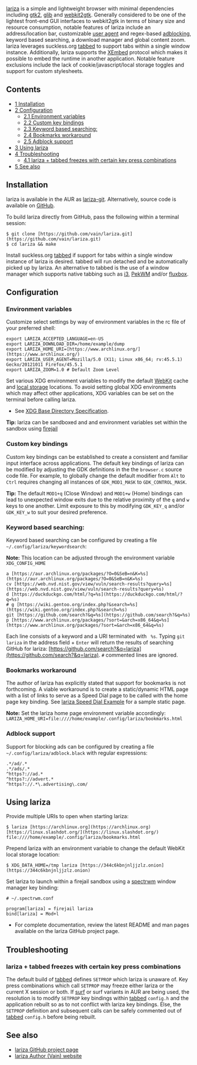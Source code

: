 [lariza](https://github.com/vain/lariza/) is a simple and lightweight browser with minimal dependencies including [gtk2](https://www.archlinux.org/packages/?name=gtk2), [glib](https://www.archlinux.org/packages/?name=glib) and [webkit2gtk](https://www.archlinux.org/packages/?name=webkit2gtk). Generally considered to be one of the lightest front-end GUI interfaces to webkit2gtk in terms of binary size and resource consumption, notable features of lariza include an address/location bar, customizable [user agent](https://en.wikipedia.org/wiki/User_agent) and regex-based [adblocking](https://en.wikipedia.org/wiki/Ad_blocking), keyword based searching, a download manager and global content zoom. lariza leverages suckless.org [tabbed](https://www.archlinux.org/packages/?name=tabbed) to support tabs within a single window instance. Additionally, lariza supports the [XEmbed](https://freedesktop.org/wiki/Specifications/xembed-spec/) protocol which makes it possible to embed the runtime in another application. Notable feature exclusions include the lack of cookie/javascript/local storage toggles and support for custom stylesheets.

## Contents

*   [1 Installation](#Installation)
*   [2 Configuration](#Configuration)
    *   [2.1 Environment variables](#Environment_variables)
    *   [2.2 Custom key bindings](#Custom_key_bindings)
    *   [2.3 Keyword based searching:](#Keyword_based_searching:)
    *   [2.4 Bookmarks workaround](#Bookmarks_workaround)
    *   [2.5 Adblock support](#Adblock_support)
*   [3 Using lariza](#Using_lariza)
*   [4 Troubleshooting](#Troubleshooting)
    *   [4.1 lariza + tabbed freezes with certain key press combinations](#lariza_.2B_tabbed_freezes_with_certain_key_press_combinations)
*   [5 See also](#See_also)

## Installation

lariza is available in the AUR as [lariza-git](https://aur.archlinux.org/packages/lariza-git/). Alternatively, source code is available on [GitHub](https://github.com/vain/lariza/).

To build lariza directly from GitHub, pass the following within a terminal session:

```
$ git clone [https://github.com/vain/lariza.git](https://github.com/vain/lariza.git)
$ cd lariza && make

```

Install suckless.org [tabbed](https://www.archlinux.org/packages/?name=tabbed) if support for tabs within a single window instance of lariza is desired. tabbed will run detached and be automatically picked up by lariza. An alternative to tabbed is the use of a window manager which supports native tabbing such as [i3](/index.php/I3 "I3"), [PekWM](/index.php/PekWM "PekWM") and/or [fluxbox](/index.php/Fluxbox "Fluxbox").

## Configuration

### Environment variables

Customize select settings by way of environment variables in the rc file of your preferred shell:

```
export LARIZA_ACCEPTED_LANGUAGE=en-US
export LARIZA_DOWNLOAD_DIR=/home/example/dump
export LARIZA_HOME_URI=[https://www.archlinux.org/](https://www.archlinux.org/)
export LARIZA_USER_AGENT=Mozilla/5.0 (X11; Linux x86_64; rv:45.5.1) Gecko/20121011 Firefox/45.5.1
export LARIZA_ZOOM=1.0 # Default Zoom Level

```

Set various XDG environment variables to modify the default [WebKit](https://webkitgtk.org/) cache and [local storage](https://en.wikipedia.org/wiki/Web_storage) locations. To avoid setting global XDG environments which may affect other applications, XDG variables can be set on the terminal before calling lariza.

*   See [XDG Base Directory Specification](https://specifications.freedesktop.org/basedir-spec/basedir-spec-latest.html).

**Tip:** lariza can be sandboxed and and environment variables set within the sandbox using [firejail](https://www.archlinux.org/packages/?name=firejail)

### Custom key bindings

Custom key bindings can be established to create a consistent and familiar input interface across applications. The default key bindings of lariza can be modified by adjusting the GDK definitions in the the `browser.c` source code file. For example, to globally change the default modifier from `Alt` to `Ctrl` requires changing all instances of `GDK_MOD1_MASK` to `GDK_CONTROL_MASK`.

**Tip:** The default `MOD1+q` (Close Window) and `MOD1+w` (Home) bindings can lead to unexpected window exits due to the relative proximity of the `q` and `w` keys to one another. Limit exposure to this by modifying `GDK_KEY_q` and/or `GDK_KEY_w` to suit your desired preference.

### Keyword based searching:

Keyword based searching can be configured by creating a file `~/.config/lariza/keywordsearch`:

**Note:** This location can be adjusted through the environment variable `XDG_CONFIG_HOME`

```
a [https://aur.archlinux.org/packages/?O=0&SeB=n&K=%s](https://aur.archlinux.org/packages/?O=0&SeB=n&K=%s)
cv [https://web.nvd.nist.gov/view/vuln/search-results?query=%s](https://web.nvd.nist.gov/view/vuln/search-results?query=%s)
d [https://duckduckgo.com/html/?q=%s](https://duckduckgo.com/html/?q=%s)
# g [https://wiki.gentoo.org/index.php?&search=%s](https://wiki.gentoo.org/index.php?&search=%s)
git [https://github.com/search?&q=%s](https://github.com/search?&q=%s)
p [https://www.archlinux.org/packages/?sort=&arch=x86_64&q=%s](https://www.archlinux.org/packages/?sort=&arch=x86_64&q=%s)

```

Each line consists of a keyword and a URI terminated with ` %s`. Typing `git lariza` in the address field + `Enter` will return the results of searching GitHub for lariza: [https://github.com/search?&q=lariza](https://github.com/search?&q=lariza). `#` commented lines are ignored.

### Bookmarks workaround

The author of lariza has explicitly stated that support for bookmarks is not forthcoming. A viable workaround is to create a static/dynamic HTML page with a list of links to serve as a Speed Dial page to be called with the home page key binding. See [lariza Speed Dial Example](http://pastebin.com/NpAvecWH) for a sample static page.

**Note:** Set the lariza home page environment variable accordingly: `LARIZA_HOME_URI=file:////home/example/.config/lariza/bookmarks.html`

### Adblock support

Support for blocking ads can be configured by creating a file `~/.config/lariza/adblock.black` with regular expressions:

```
.*/ad/.*
.*/ads/.*
^https?://ad.*
^https?://advert.*
^https?://.*\.advertising\.com/

```

## Using lariza

Provide multiple URIs to open when starting lariza:

```
$ lariza [https://archlinux.org](https://archlinux.org) [https://linux.slashdot.org/](https://linux.slashdot.org/) file:////home/example/.config/lariza/bookmarks.html

```

Prepend lariza with an environment variable to change the default WebKit local storage location:

```
$ XDG_DATA_HOME=/tmp lariza [https://344c6kbnjnljjzlz.onion](https://344c6kbnjnljjzlz.onion)

```

Set lariza to launch within a firejail sandbox using a [spectrwm](/index.php/Spectrwm "Spectrwm") window manager key binding:

```
# ~/.spectrwm.conf 

program[lariza] = firejail lariza
bind[lariza] = Mod+l

```

*   For complete documentation, review the latest README and man pages available on the lariza GitHub project page.

## Troubleshooting

### lariza + tabbed freezes with certain key press combinations

The default build of [tabbed](https://www.archlinux.org/packages/?name=tabbed) defines `SETPROP` which lariza is unaware of. Key press combinations which call `SETPROP` may freeze either lariza or the current X session or both. If [surf](https://www.archlinux.org/packages/?name=surf) or surf variants in AUR are being used, the resolution is to modify `SETPROP` key bindings within [tabbed](https://www.archlinux.org/packages/?name=tabbed) `config.h` and the application rebuilt so as to not conflict with lariza key bindings. Else, the `SETPROP` definition and subsequent calls can be safely commented out of [tabbed](https://www.archlinux.org/packages/?name=tabbed) `config.h` before being rebuilt.

## See also

*   [lariza GitHub project page](https://github.com/vain/lariza)
*   [lariza Author (Vain) website](https://www.uninformativ.de/projects/lariza/)